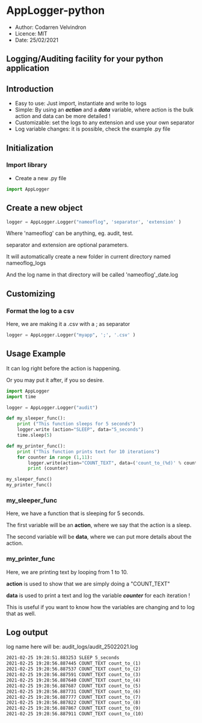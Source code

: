 # AppLogger-python
- Author: Codarren Velvindron
- Licence: MIT
- Date: 25/02/2021

## Logging/Auditing facility for your python application

## Introduction
- Easy to use: Just import, instantiate and write to logs
- Simple: By using an ***action*** and a ***data*** variable, where action is the bulk action and data can be more detailed !
- Customizable: set the logs to any extension and use your own separator
- Log variable changes: it is possible, check the example .py file

## Initialization
### Import library
- Create a new .py file
```python
import AppLogger
```

## Create a new object
```python
logger = AppLogger.Logger("nameoflog", 'separator', 'extension' )
```
Where 'nameoflog' can be anything, eg. audit, test.

separator and extension are optional parameters.

It will automatically create a new folder in current directory named nameoflog_logs

And the log name in that directory will be called 'nameoflog'_date.log

## Customizing
### Format the log to a csv
Here, we are making it a .csv with a ; as separator
```python
logger = AppLogger.Logger("myapp", ';', '.csv' )
```

## Usage Example
It can log right before the action is happening.

Or you may put it after, if you so desire.
```python
import AppLogger
import time

logger = AppLogger.Logger("audit")

def my_sleeper_func():
    print ("This function sleeps for 5 seconds")
    logger.write (action="SLEEP", data="5_seconds")
    time.sleep(5)

def my_printer_func():
    print ("This function prints text for 10 iterations")
    for counter in range (1,11):
        logger.write(action="COUNT_TEXT", data=('count_to_(%d)' % counter))
        print (counter)

my_sleeper_func()
my_printer_func()
```
### my_sleeper_func

Here, we have a function that is sleeping for 5 seconds.

The first variable will be an **action**, where we say that the action is a sleep.

The second variable will be **data**, where we can put more details about the action.

### my_printer_func
Here, we are printing text by looping from 1 to 10.

**action** is used to show that we are simply doing a "COUNT_TEXT"

**data** is used to print a text and log the variable ***counter*** for each iteration !

This is useful if you want to know how the variables are changing and to log that as well.

## Log output
log name here will be: audit_logs/audit_25022021.log

```txt
2021-02-25 19:28:51.883253 SLEEP 5_seconds
2021-02-25 19:28:56.887445 COUNT_TEXT count_to_(1)
2021-02-25 19:28:56.887537 COUNT_TEXT count_to_(2)
2021-02-25 19:28:56.887591 COUNT_TEXT count_to_(3)
2021-02-25 19:28:56.887640 COUNT_TEXT count_to_(4)
2021-02-25 19:28:56.887687 COUNT_TEXT count_to_(5)
2021-02-25 19:28:56.887731 COUNT_TEXT count_to_(6)
2021-02-25 19:28:56.887777 COUNT_TEXT count_to_(7)
2021-02-25 19:28:56.887822 COUNT_TEXT count_to_(8)
2021-02-25 19:28:56.887867 COUNT_TEXT count_to_(9)
2021-02-25 19:28:56.887911 COUNT_TEXT count_to_(10)
```

